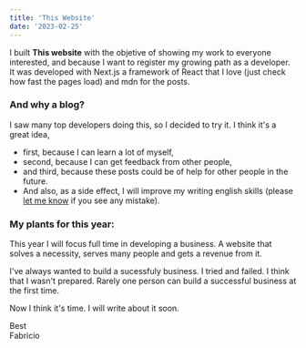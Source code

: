```yaml
---
title: 'This Website'
date: '2023-02-25'
---
```


I built **This website** with the objetive of showing my work to everyone interested, and because I want to register my growing path as a developer.
It was developed with Next.js a framework of React that I love (just check how fast the pages load) and mdn for the posts.

### And why a blog?

I saw many top developers doing this, so I decided to try it. I think it's a great idea,

- first, because I can learn a lot of myself,
- second, because I can get feedback from other people,
- and third, because these posts could be of help for other people in the future.
- And also, as a side effect, I will improve my writing english skills (please [let me know](https://frichieri.dev/contact) if you see any mistake).

### My plants for this year:

This year I will focus full time in developing a business. A website that solves a necessity, serves many people and gets a revenue from it.

I've always wanted to build a sucessfuly business. I tried and failed. I think that I wasn't prepared. Rarely one person can build a successful business at the first time.

Now I think it's time. I will write about it soon.

Best  
Fabricio

